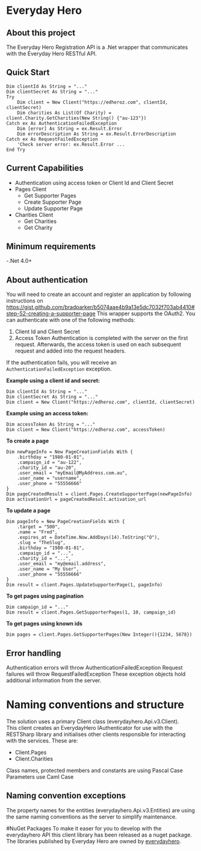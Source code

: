 ﻿# Everyday Hero

## About this project
The Everyday Hero Registration API is a .Net wrapper that communicates with the Everyday Hero RESTful API.

## Quick Start
```
Dim clientId As String = "..."
Dim clientSecret As String = "..."
Try
	Dim client = New Client("https://edheroz.com", clientId, clientSecret)
	Dim charities As List(Of Charity) = client.Charity.GetCharities(New String() {"au-123"})
Catch ex As AuthenticationFailedException
	Dim [error] As String = ex.Result.Error
	Dim errorDescription As String = ex.Result.ErrorDescription
Catch ex As RequestFailedException
	'Check server error: ex.Result.Error ...
End Try
```

## Current Capabilities
- Authentication using access token or Client Id and Client Secret
- Pages Client
	- Get Supporter Pages
	- Create Supporter Page
	- Update Supporter Page
- Charities Client
    - Get Charities
    - Get Charity

## Minimum requirements
-.Net 4.0+

## About authentication
You will need to create an account and register an application by following instructions on https://gist.github.com/bradparker/b5074aae4b9a13e5dc7032f703ab4410#step-52-creating-a-supporter-page
This wrapper supports the OAuth2.  You can authenticate with one of the following methods:
1. Client Id and Client Secret
2. Access Token
Authentication is completed with the server on the first request.  Afterwards, the access token is used on each subsequent request and added into the request headers.

If the authentication fails, you will receive an `AuthenticationFailedException` exception.

**Example using a client id and secret:**
```
Dim clientId As String = "..."
Dim clientSecret As String = "..."
Dim client = New Client("https://edheroz.com", clientId, clientSecret)
```
**Example using an access token:**
```
Dim accessToken As String = "..."
Dim client = New Client("https://edheroz.com", accessToken)
```

**To create a page**
```
Dim newPageInfo = New PageCreationFields With {
	.birthday = "1980-01-01",
	.campaign_id = "au-122",
	.charity_id = "au-20",
	.user_email = "myEmail@MyAddress.com.au",
	.user_name = "username",
	.user_phone = "55556666"
}
Dim pageCreatedResult = client.Pages.CreateSupporterPage(newPageInfo)
Dim activationUrl = pageCreatedResult.activation_url
```

**To update a page**
```
Dim pageInfo = New PageCreationFields With {
	.target = "500",
	.name = "Fred",
	.expires_at = DateTime.Now.AddDays(14).ToString("O"),
	.slug = "TheSlug",
	.birthday = "1980-01-01",
	.campaign_id = "...",
	.charity_id = "...",
	.user_email = "my@email.address",
	.user_name = "My User",
	.user_phone = "55556666"
}
Dim result = client.Pages.UpdateSupporterPage(1, pageInfo)

```

**To get pages using pagination**
```
Dim campaign_id = "..."
Dim result = client.Pages.GetSupporterPages(1, 10, campaign_id)
```

**To get pages using known ids**
```
Dim pages = client.Pages.GetSupporterPages(New Integer(){1234, 5678})
```

## Error handling
Authentication errors will throw AuthenticationFailedException
Request failures will throw RequestFailedException
These exception objects hold additional information from the server.

# Naming conventions and structure
The solution uses a primary Client class (everydayhero.Api.v3.Client).  
This client creates an EverydayHero IAuthenticator for use with the RESTSharp library and initialises other clients responsible for interacting with the services.
These are:
- Client.Pages
- Client.Charities

Class names, protected members and constants are using Pascal Case
Parameters use Caml Case

## Naming convention exceptions
The property names for the entities (everydayhero.Api.v3.Entities) are using the same naming conventions as the server to simplify
maintenance.

#NuGet Packages
To make it easer for you to develop with the everydayhero API this client library has been released as a nuget package. The libraries published by Everyday Hero are owned by [everydayhero](https://www.nuget.org/profiles/everydayhero).
